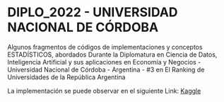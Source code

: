 # DIPLO_2022 - UNIVERSIDAD NACIONAL DE CÓRDOBA 

Algunos fragmentos de códigos de implementaciones y conceptos ESTADÍSTICOS, abordados Durante la Diplomatura en Ciencia de Datos, Inteligencia Artificial y sus aplicaciones en Economía y Negocios -  Universidad Nacional de Córdoba - Argentina - #3 en El Ranking de Universidades de la República Argentina 

La implementación se puede observar en el siguiente Link: [Kaggle](https://www.kaggle.com/mauriciolugo)
